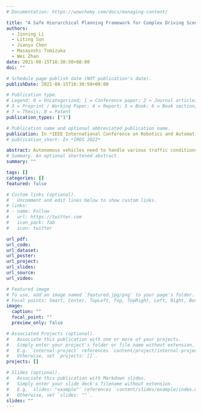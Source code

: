 ```yaml
---
# Documentation: https://wowchemy.com/docs/managing-content/

title: "A Safe Hierarchical Planning Framework for Complex Driving Scenarios based on Reinforcement Learning"
authors:
  - Jinning Li
  - Liting Sun
  - Jianyu Chen
  - Masayoshi Tomizuka
  - Wei Zhan
date: 2021-08-15T16:30:50+08:00
doi: ""

# Schedule page publish date (NOT publication's date).
publishDate: 2021-08-15T16:30:50+08:00

# Publication type.
# Legend: 0 = Uncategorized; 1 = Conference paper; 2 = Journal article;
# 3 = Preprint / Working Paper; 4 = Report; 5 = Book; 6 = Book section;
# 7 = Thesis; 8 = Patent
publication_types: ["1"]

# Publication name and optional abbreviated publication name.
publication: In *IEEE International Conference on Robotics and Automation* (**ICRA**), 2021
# publication_short: In *IROS 2022*

abstract: Autonomous vehicles need to handle various traffic conditions and make safe and efficient decisions and maneuvers. However, on the one hand, a single optimization/sampling-based motion planner cannot efficiently generate safe trajectories in real time, particularly when there are many interactive vehicles near by. On the other hand, end-to-end learning methods cannot assure the safety of the outcomes. To address this challenge, we propose a hierarchical behavior planning framework with a set of low-level safe controllers and a high-level reinforcement learning algorithm (H-CtRL) as a coordinator for the low-level controllers. Safety is guaranteed by the low-level optimization/sampling-based controllers, while the high-level reinforcement learning algorithm makes H-CtRL an adaptive and efficient behavior planner. To train and test our proposed algorithm, we built a simulator that can reproduce traffic scenes using real-world datasets. The proposed HCtRL is proved to be effective in various realistic simulation scenarios, with satisfying performance in terms of both safety and efficiency.
# Summary. An optional shortened abstract.
summary: ""

tags: []
categories: []
featured: false

# Custom links (optional).
#   Uncomment and edit lines below to show custom links.
# links:
# - name: Follow
#   url: https://twitter.com
#   icon_pack: fab
#   icon: twitter

url_pdf:
url_code:
url_dataset:
url_poster:
url_project:
url_slides:
url_source:
url_video:

# Featured image
# To use, add an image named `featured.jpg/png` to your page's folder. 
# Focal points: Smart, Center, TopLeft, Top, TopRight, Left, Right, BottomLeft, Bottom, BottomRight.
image:
  caption: ""
  focal_point: ""
  preview_only: false

# Associated Projects (optional).
#   Associate this publication with one or more of your projects.
#   Simply enter your project's folder or file name without extension.
#   E.g. `internal-project` references `content/project/internal-project/index.md`.
#   Otherwise, set `projects: []`.
projects: []

# Slides (optional).
#   Associate this publication with Markdown slides.
#   Simply enter your slide deck's filename without extension.
#   E.g. `slides: "example"` references `content/slides/example/index.md`.
#   Otherwise, set `slides: ""`.
slides: ""
---
```

